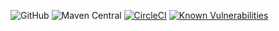 
![GitHub](https://img.shields.io/github/license/nhojpatrick/nhojpatrick-qa-ruleset-checkstyle?style=plastic)
![Maven Central](https://img.shields.io/maven-central/v/com.github.nhojpatrick.qa/nhojpatrick-qa-ruleset-checkstyle)
[![CircleCI](https://circleci.com/gh/nhojpatrick/nhojpatrick-qa-ruleset-checkstyle/tree/develop.svg?style=svg)](https://circleci.com/gh/nhojpatrick/nhojpatrick-qa-ruleset-checkstyle/tree/develop)
[![Known Vulnerabilities](https://snyk.io/test/github/nhojpatrick/nhojpatrick-qa-ruleset-checkstyle/develop/badge.svg)](https://snyk.io/test/github/nhojpatrick/nhojpatrick-qa-ruleset-checkstyle/develop)
